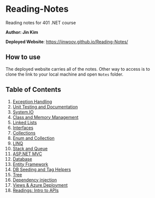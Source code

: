 # Reading-Notes
Reading notes for 401 .NET course

**Author: Jin Kim**

**Deployed Website**: https://jinwoov.github.io/Reading-Notes/

## How to use
The deployed website carries all of the notes. Other way to access is to clone the link to your local machine and open `Notes` folder.

## Table of Contents
1. [Exception Handling](./Notes/Reading1.md)
2. [Unit Testing and Documentation](./Notes/Reading2.md)
3. [System.IO](./Notes/Reading3.md)
4. [Class and Memory Management](./Notes/Reading4.md)
5. [Linked Lists](./Notes/Reading5.md)
6. [Interfaces](./Notes/Reading7.md)
7. [Collections](./Notes/Reading8.md)
8. [Enum and Collection](./Notes/Reading9.md)
9. [LINQ](./Notes/Reading10.md)
10. [Stack and Queue](./Notes/Reading11.md)
11. [ASP.NET MVC](./Notes/Reading12.md)
12. [Database](./Notes/Reading13.md)
13. [Entity Framework](./Notes/Reading14.md)
14. [DB Seeding and Tag Helpers](./Notes/Reading15.md)
15. [Tree](./Notes/Reading16.md)
16. [Dependency injection](./Notes/Reading17.md)
17. [Views & Azure Deployment](./Notes/Reading18.md)
18. [Readings: Intro to APIs](./Notes/Reading19.md)
